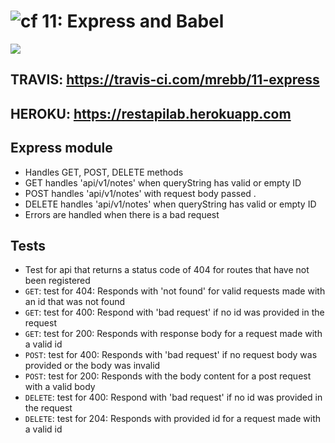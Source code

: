 ![cf](https://i.imgur.com/7v5ASc8.png) 11: Express and Babel
======
<img src="https://travis-ci.com/mrebb/11-express.svg?branch=madhu">

## TRAVIS: https://travis-ci.com/mrebb/11-express 

## HEROKU: https://restapilab.herokuapp.com 

## Express module

* Handles GET, POST, DELETE methods 
* GET handles 'api/v1/notes' when queryString has valid or empty ID
* POST handles 'api/v1/notes' with request body passed . 
* DELETE handles 'api/v1/notes' when queryString has valid or empty ID 
* Errors are handled when there is a bad request

## Tests
* Test for api that returns a status code of 404 for routes that have not been registered
* `GET`: test for 404: Responds with 'not found' for valid requests made with an id that was not found
* `GET`: test for 400: Respond with 'bad request' if no id was provided in the request
* `GET`: test for 200: Responds with response body for a request made with a valid id
* `POST`: test for 400: Responds with 'bad request' if no request body was provided or the body was invalid
* `POST`: test for 200: Responds with the body content for a post request with a valid body
* `DELETE`: test for 400: Respond with 'bad request' if no id was provided in the request
* `DELETE`: test for 204: Responds with provided id for a request made with a valid id